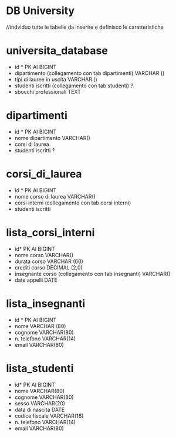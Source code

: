 # DB University

//indviduo tutte le tabelle da inserire e definisco le caratteristiche

# universita_database
- id * PK AI BIGINT
- dipartimento (collegamento con tab dipartimenti) VARCHAR ()
- tipi di lauree in uscita VARCHAR ()
- studenti iscritti (collegamento con tab studenti) ?
- sbocchi professionali TEXT

# dipartimenti
- id * PK AI BIGINT
- nome dipartimento VARCHAR()
- corsi di laurea
- studenti iscritti ?

# corsi_di_laurea
- id * PK AI BIGINT
- nome corso di laurea VARCHAR()
- corsi interni (collegamento con tab corsi interni)
- studenti iscritti

# lista_corsi_interni
- id* PK AI BIGINT
- nome corso VARCHAR()
- durata corso VARCHAR (60)
- crediti corso DECIMAL (2,0)
- insegnante corso (collegamento con tab insegnanti) VARCHAR()
- date appelli DATE

# lista_insegnanti
- id * PK AI BIGINT
- nome VARCHAR (80)
- cognome VARCHAR(80)
- n. telefono VARCHAR(14)
- email VARCHAR(80)

# lista_studenti
- id* PK AI BIGINT
- nome VARCHAR(80)
- cognome VARCHAR(80)
- sesso VARCHAR(20)
- data di nascita DATE
- codice fiscale VARCHAR(16)
- n. telefono VARCHAR(14)
- email VARCHAR(80)



